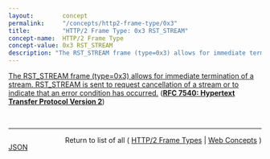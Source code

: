 ```yaml
---
layout:        concept
permalink:     "/concepts/http2-frame-type/0x3"
title:         "HTTP/2 Frame Type: 0x3 RST_STREAM"
concept-name:  HTTP/2 Frame Type
concept-value: 0x3 RST_STREAM
description: "The RST_STREAM frame (type=0x3) allows for immediate termination of a stream. RST_STREAM is sent to request cancellation of a stream or to indicate that an error condition has occurred."
---
```


[The RST_STREAM frame (type=0x3) allows for immediate termination of a stream. RST_STREAM is sent to request cancellation of a stream or to indicate that an error condition has occurred.](http://tools.ietf.org/html/rfc7540#section-6.4 "Read documentation for HTTP/2 Frame Type &#34;0x3&#34;") (**[RFC 7540: Hypertext Transfer Protocol Version 2](/specs/IETF/RFC/7540 "This specification describes an optimized expression of the semantics of the Hypertext Transfer Protocol (HTTP). HTTP/2 enables a more efficient use of network resources and a reduced perception of latency by introducing header field compression and allowing multiple concurrent exchanges on the same connection. It also introduces unsolicited push of representations from servers to clients. This specification is an alternative to, but does not obsolete, the HTTP/1.1 message syntax. HTTP's existing semantics remain unchanged.")**)

<br/>
<hr/>

<p style="float : left"><a href="./0x3.json" title="JSON representing this particular Web Concept value">JSON</a></p>
<p style="text-align: right">Return to list of all ( <a href="../http2-frame-type/">HTTP/2 Frame Types</a> | <a href="../">Web Concepts</a> )</p>
